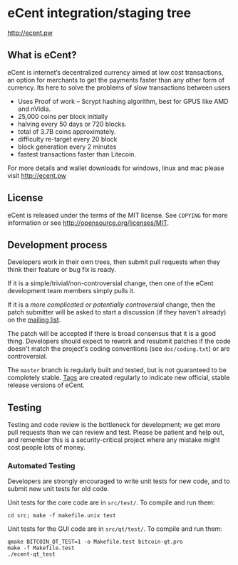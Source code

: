 eCent integration/staging tree
================================

http://ecent.pw


What is eCent?
----------------

eCent is internet’s decentralized currency aimed at low cost transactions, an option for merchants to get the payments faster than any other form of currency. Its here to solve the problems of slow transactions between users
 - Uses Proof of work – Scrypt hashing algorithm, best for GPUS like AMD and nVidia.
 - 25,000 coins per block initially
 - halving every 50 days or 720 blocks.
 - total of 3.7B  coins approximately.
 - difficulty re-target every 20 block
 - block generation every 2 minutes
 - fastest transactions faster than Litecoin.
 
For more details and wallet downloads for windows, linux and mac please visit http://ecent.pw

License
-------

eCent is released under the terms of the MIT license. See `COPYING` for more
information or see http://opensource.org/licenses/MIT.

Development process
-------------------

Developers work in their own trees, then submit pull requests when they think
their feature or bug fix is ready.

If it is a simple/trivial/non-controversial change, then one of the eCent
development team members simply pulls it.

If it is a *more complicated or potentially controversial* change, then the patch
submitter will be asked to start a discussion (if they haven't already) on the
[mailing list](http://sourceforge.net/mailarchive/forum.php?forum_name=bitcoin-development).

The patch will be accepted if there is broad consensus that it is a good thing.
Developers should expect to rework and resubmit patches if the code doesn't
match the project's coding conventions (see `doc/coding.txt`) or are
controversial.

The `master` branch is regularly built and tested, but is not guaranteed to be
completely stable. [Tags](https://github.com/bitcoin/bitcoin/tags) are created
regularly to indicate new official, stable release versions of eCent.

Testing
-------

Testing and code review is the bottleneck for development; we get more pull
requests than we can review and test. Please be patient and help out, and
remember this is a security-critical project where any mistake might cost people
lots of money.

### Automated Testing

Developers are strongly encouraged to write unit tests for new code, and to
submit new unit tests for old code.

Unit tests for the core code are in `src/test/`. To compile and run them:

    cd src; make -f makefile.unix test

Unit tests for the GUI code are in `src/qt/test/`. To compile and run them:

    qmake BITCOIN_QT_TEST=1 -o Makefile.test bitcoin-qt.pro
    make -f Makefile.test
    ./ecent-qt_test

